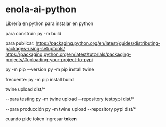 # enola-ai-python
Librería en python para instalar en python


para construir:
py -m build

para publicar:
https://packaging.python.org/en/latest/guides/distributing-packages-using-setuptools/
https://packaging.python.org/en/latest/tutorials/packaging-projects/#uploading-your-project-to-pypi

py -m pip --version
py -m pip install twine

frecuente:
py -m pip install build

twine upload dist/*

--para testing
py -m twine upload --repository testpypi dist/*

--para producción
py -m twine upload --repository pypi dist/*



cuando pide token ingresar __token__